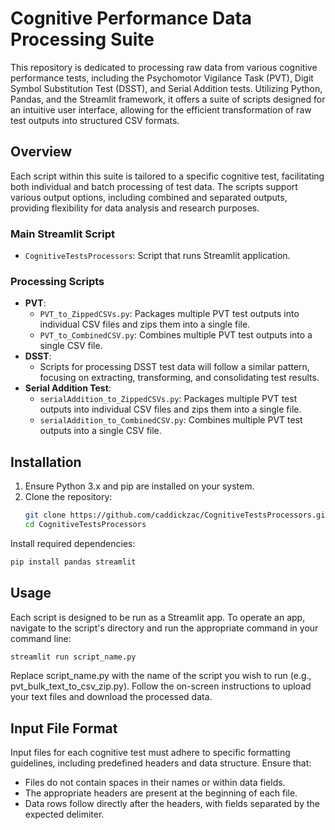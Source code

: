 # Cognitive Performance Data Processing Suite

This repository is dedicated to processing raw data from various cognitive performance tests, including the Psychomotor Vigilance Task (PVT), Digit Symbol Substitution Test (DSST), and Serial Addition tests. Utilizing Python, Pandas, and the Streamlit framework, it offers a suite of scripts designed for an intuitive user interface, allowing for the efficient transformation of raw test outputs into structured CSV formats.

## Overview

Each script within this suite is tailored to a specific cognitive test, facilitating both individual and batch processing of test data. The scripts support various output options, including combined and separated outputs, providing flexibility for data analysis and research purposes.

### Main Streamlit Script
- `CognitiveTestsProcessors`: Script that runs Streamlit application. 

### Processing Scripts
- **PVT**:
  - `PVT_to_ZippedCSVs.py`: Packages multiple PVT test outputs into individual CSV files and zips them into a single file.
  - `PVT_to_CombinedCSV.py`: Combines multiple PVT test outputs into a single CSV file.
- **DSST**:
  - Scripts for processing DSST test data will follow a similar pattern, focusing on extracting, transforming, and consolidating test results.
- **Serial Addition Test**:
  - `serialAddition_to_ZippedCSVs.py`:  Packages multiple PVT test outputs into individual CSV files and zips them into a single file.
  - `serialAddition_to_CombinedCSV.py`: Combines multiple PVT test outputs into a single CSV file.

## Installation

1. Ensure Python 3.x and pip are installed on your system.
2. Clone the repository:
   ```bash
   git clone https://github.com/caddickzac/CognitiveTestsProcessors.git
   cd CognitiveTestsProcessors
   ```

Install required dependencies:
```bash
pip install pandas streamlit
```

## Usage
Each script is designed to be run as a Streamlit app. To operate an app, navigate to the script's directory and run the appropriate command in your command line:
```bash
streamlit run script_name.py
```

Replace script_name.py with the name of the script you wish to run (e.g., pvt_bulk_text_to_csv_zip.py). Follow the on-screen instructions to upload your text files and download the processed data.

## Input File Format
Input files for each cognitive test must adhere to specific formatting guidelines, including predefined headers and data structure. Ensure that:
- Files do not contain spaces in their names or within data fields.
- The appropriate headers are present at the beginning of each file.
- Data rows follow directly after the headers, with fields separated by the expected delimiter.
